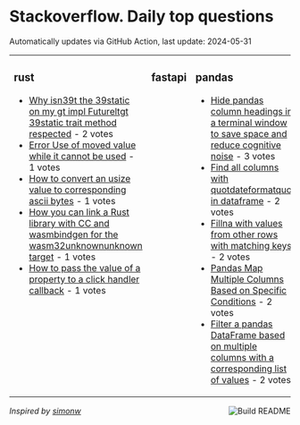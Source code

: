 # Stackoverflow. Daily top questions 

Automatically updates via GitHub Action, last update: <!-- date starts -->2024-05-31<!-- date ends -->


<table><tr><td valign="top" width="33%">

### rust
<!-- rust starts -->
* [Why isn39t the  39static on my gt impl Futureltgt  39static trait method respected](https://stackoverflow.com/questions/78560915/why-isnt-the-static-on-my-impl-future-static-trait-method-res) - 2 votes
* [Error Use of moved value while it cannot be used](https://stackoverflow.com/questions/78558233/error-use-of-moved-value-while-it-cannot-be-used) - 1 votes
* [How to convert an usize value to corresponding ascii bytes](https://stackoverflow.com/questions/78558634/how-to-convert-an-usize-value-to-corresponding-ascii-bytes) - 1 votes
* [How you can link a Rust library with CC and wasmbindgen for the wasm32unknownunknown target](https://stackoverflow.com/questions/78556000/how-you-can-link-a-rust-library-with-c-c-and-wasm-bindgen-for-the-wasm32-unkno) - 1 votes
* [How to pass the value of a property to a click handler callback](https://stackoverflow.com/questions/78555556/how-to-pass-the-value-of-a-property-to-a-click-handler-callback) - 1 votes
<!-- rust ends -->
</td><td valign="top" width="34%">


### fastapi
<!-- fastapi starts -->

<!-- fastapi ends -->
</td><td valign="top" width="34%">


### pandas
<!-- pandas starts -->
* [Hide pandas column headings in a terminal window to save space and reduce cognitive noise](https://stackoverflow.com/questions/78556399/hide-pandas-column-headings-in-a-terminal-window-to-save-space-and-reduce-cognit) - 3 votes
* [Find all columns with quotdateformatquot in dataframe](https://stackoverflow.com/questions/78555894/find-all-columns-with-dateformat-in-dataframe) - 2 votes
* [Fillna with values from other rows with matching keys](https://stackoverflow.com/questions/78555411/fillna-with-values-from-other-rows-with-matching-keys) - 2 votes
* [Pandas Map Multiple Columns Based on Specific Conditions](https://stackoverflow.com/questions/78557248/pandas-map-multiple-columns-based-on-specific-conditions) - 2 votes
* [Filter a pandas DataFrame based on multiple columns with a corresponding list of values](https://stackoverflow.com/questions/78555334/filter-a-pandas-dataframe-based-on-multiple-columns-with-a-corresponding-list-of) - 2 votes
<!-- pandas ends -->
</td></tr></table>

<a href="https://github.com/hp0404/hp0404/actions"><img src="https://github.com/hp0404/hp0404/workflows/Build%20README/badge.svg" align="right" alt="Build README"></a> <p>*Inspired by  [simonw](https://github.com/simonw/simonw)*</p>
